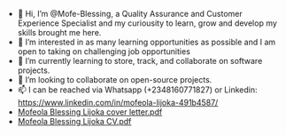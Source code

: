 - 👋 Hi, I’m @Mofe-Blessing, a Quality Assurance and Customer Experience Specialist and my curiousity to learn, grow and develop my skills brought me here.
- 👀 I’m interested in as many learning opportunities as possible and I am open to taking on challenging job opportunities
- 🌱 I’m currently learning to store, track, and collaborate on software projects.
- 💞️ I’m looking to collaborate on open-source projects.
- 📫 I can be reached via Whatsapp (+2348160771827) or Linkedin: https://www.linkedin.com/in/mofeola-lijoka-491b4587/
-  [Mofeola Blessing Lijoka cover letter.pdf](https://github.com/Mofe-Blessing/Mofe-Blessing/files/9169662/Mofeola.Blessing.Lijoka.cover.letter.pdf)
-  [Mofeola Blessing Lijoka CV.pdf](https://github.com/Mofe-Blessing/Mofe-Blessing/files/9169664/Mofeola.Blessing.Lijoka.CV.pdf)
